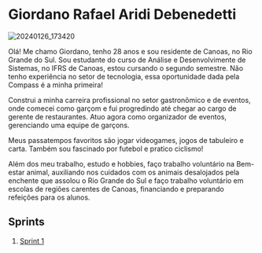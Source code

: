 # Giordano Rafael Aridi Debenedetti

![20240126_173420](https://github.com/funkymonks21/Compass_Giordano_Debenedetti/assets/83867955/75f16feb-eb70-4308-8ab5-c6635c78e55b)

Olá! Me chamo Giordano, tenho 28 anos e sou residente de Canoas, no Rio Grande do Sul.
Sou estudante do curso de Análise e Desenvolvimente de Sistemas, no IFRS de Canoas, estou cursando o segundo semestre.
Não tenho experiência no setor de tecnologia, essa oportunidade dada pela Compass é a minha primeira!

Construi a minha carreira profissional no setor gastronômico e de eventos, onde comecei como garçom e fui progredindo
até chegar ao cargo de gerente de restaurantes. Atuo agora como organizador de eventos, gerenciando uma equipe de garçons.

Meus passatempos favoritos são jogar videogames, jogos de tabuleiro e carta. Também sou fascinado por futebol e pratico ciclismo!

Além dos meu trabalho, estudo e hobbies, faço trabalho voluntário na Bem-estar animal, auxiliando nos cuidados com os animais desalojados pela enchente que assolou o Rio Grande do Sul e faço trabalho voluntário em escolas de regiões carentes de Canoas, financiando e preparando refeições para os alunos.

## Sprints

 1. [Sprint 1](Sprint1/README.md)
